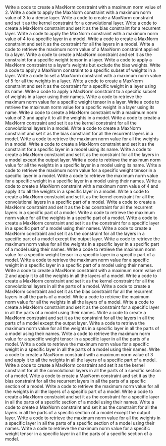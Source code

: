 Write a code to create a MaxNorm constraint with a maximum norm value of 2.
Write a code to apply the MaxNorm constraint with a maximum norm value of 3 to a dense layer.
Write a code to create a MaxNorm constraint and set it as the kernel constraint for a convolutional layer.
Write a code to create a MaxNorm constraint and set it as the bias constraint for a recurrent layer.
Write a code to apply the MaxNorm constraint with a maximum norm value of 4 to a specific layer in a model.
Write a code to create a MaxNorm constraint and set it as the constraint for all the layers in a model.
Write a code to retrieve the maximum norm value of a MaxNorm constraint applied to a layer.
Write a code to create a MaxNorm constraint and set it as the constraint for a specific weight tensor in a layer.
Write a code to apply a MaxNorm constraint to a layer's weights but exclude the bias weights.
Write a code to apply a MaxNorm constraint to a specific subset of weights in a layer.
Write a code to set a MaxNorm constraint with a maximum norm value of 5 for all the weights in a layer.
Write a code to create a MaxNorm constraint and set it as the constraint for a specific weight in a layer using its name.
Write a code to apply a MaxNorm constraint to a specific subset of weights in a layer using their names.
Write a code to retrieve the maximum norm value for a specific weight tensor in a layer.
Write a code to retrieve the maximum norm value for a specific weight in a layer using its name.
Write a code to create a MaxNorm constraint with a maximum norm value of 3 and apply it to all the weights in a model.
Write a code to create a MaxNorm constraint and set it as the kernel constraint for all the convolutional layers in a model.
Write a code to create a MaxNorm constraint and set it as the bias constraint for all the recurrent layers in a model.
Write a code to retrieve the maximum norm value for all the weights in a model.
Write a code to create a MaxNorm constraint and set it as the constraint for a specific layer in a model using its name.
Write a code to create a MaxNorm constraint and set it as the constraint for all the layers in a model except the output layer.
Write a code to retrieve the maximum norm value for all the weights in a specific layer in a model using its name.
Write a code to retrieve the maximum norm value for a specific weight tensor in a specific layer in a model.
Write a code to retrieve the maximum norm value for a specific weight in a specific layer in a model using their names.
Write a code to create a MaxNorm constraint with a maximum norm value of 4 and apply it to all the weights in a specific layer in a model.
Write a code to create a MaxNorm constraint and set it as the kernel constraint for all the convolutional layers in a specific part of a model.
Write a code to create a MaxNorm constraint and set it as the bias constraint for all the recurrent layers in a specific part of a model.
Write a code to retrieve the maximum norm value for all the weights in a specific part of a model.
Write a code to create a MaxNorm constraint and set it as the constraint for a specific layer in a specific part of a model using their names.
Write a code to create a MaxNorm constraint and set it as the constraint for all the layers in a specific part of a model except the output layer.
Write a code to retrieve the maximum norm value for all the weights in a specific layer in a specific part of a model using their names.
Write a code to retrieve the maximum norm value for a specific weight tensor in a specific layer in a specific part of a model.
Write a code to retrieve the maximum norm value for a specific weight in a specific layer in a specific part of a model using their names.
Write a code to create a MaxNorm constraint with a maximum norm value of 2 and apply it to all the weights in all the layers of a model.
Write a code to create a MaxNorm constraint and set it as the kernel constraint for all the convolutional layers in all the parts of a model.
Write a code to create a MaxNorm constraint and set it as the bias constraint for all the recurrent layers in all the parts of a model.
Write a code to retrieve the maximum norm value for all the weights in all the layers of a model.
Write a code to create a MaxNorm constraint and set it as the constraint for a specific layer in all the parts of a model using their names.
Write a code to create a MaxNorm constraint and set it as the constraint for all the layers in all the parts of a model except the output layer.
Write a code to retrieve the maximum norm value for all the weights in a specific layer in all the parts of a model using their names.
Write a code to retrieve the maximum norm value for a specific weight tensor in a specific layer in all the parts of a model.
Write a code to retrieve the maximum norm value for a specific weight in a specific layer in all the parts of a model using their names.
Write a code to create a MaxNorm constraint with a maximum norm value of 3 and apply it to all the weights in all the layers of a specific part of a model.
Write a code to create a MaxNorm constraint and set it as the kernel constraint for all the convolutional layers in all the parts of a specific section of a model.
Write a code to create a MaxNorm constraint and set it as the bias constraint for all the recurrent layers in all the parts of a specific section of a model.
Write a code to retrieve the maximum norm value for all the weights in all the layers of a specific part of a model.
Write a code to create a MaxNorm constraint and set it as the constraint for a specific layer in all the parts of a specific section of a model using their names.
Write a code to create a MaxNorm constraint and set it as the constraint for all the layers in all the parts of a specific section of a model except the output layer.
Write a code to retrieve the maximum norm value for all the weights in a specific layer in all the parts of a specific section of a model using their names.
Write a code to retrieve the maximum norm value for a specific weight tensor in a specific layer in all the parts of a specific section of a model.